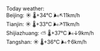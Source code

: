 Today weather:  
Beijing: ☀️   🌡️+34°C 🌬️↖11km/h  
Tianjin: ☀️   🌡️+33°C 🌬️↗11km/h  
Shijiazhuang: ⛅️  🌡️+37°C 🌬️↓9km/h  
Tangshan: ☀️   🌡️+36°C 🌬️↑6km/h  
